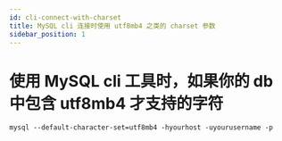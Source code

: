 ```yaml
---
id: cli-connect-with-charset
title: MySQL cli 连接时使用 utf8mb4 之类的 charset 参数
sidebar_position: 1
---
```


# 使用 MySQL cli 工具时，如果你的 db 中包含 utf8mb4 才支持的字符

```shell
mysql --default-character-set=utf8mb4 -hyourhost -uyourusername -p
```